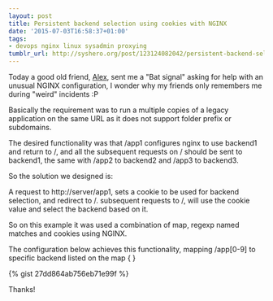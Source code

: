 ```yaml
---
layout: post
title: Persistent backend selection using cookies with NGINX
date: '2015-07-03T16:58:37+01:00'
tags:
- devops nginx linux sysadmin proxying
tumblr_url: http://syshero.org/post/123124082042/persistent-backend-selection-using-cookies-with
---
```

Today a good old friend, [Alex](https://github.com/fiorix), sent me a "Bat signal" asking for help with an unusual NGINX configuration, I wonder why my friends only remembers me during "weird" incidents :P

Basically the requirement was to run a multiple copies of a legacy application on the same URL as it does not support folder prefix or subdomains.

The desired functionality was that /app1 configures nginx to use backend1 and return to /, and all the subsequent requests on / should be sent to backend1, the same with /app2 to backend2 and /app3 to backend3.

So the solution we designed is:

A request to http://server/app1, sets a cookie to be used for backend selection, and redirect to /.
subsequent requests to /, will use the cookie value and select the backend based on it.

So on this example it was used a combination of map, regexp named matches and cookies using NGINX.

The configuration below achieves this functionality, mapping /app[0-9] to specific backend listed on the map { }

{% gist 27dd864ab756eb71e99f %}

Thanks!
